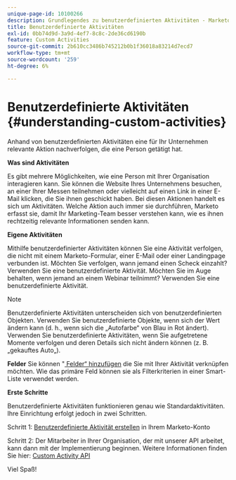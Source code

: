 ```yaml
---
unique-page-id: 10100266
description: Grundlegendes zu benutzerdefinierten Aktivitäten - Marketo-Dokumente - Produktdokumentation
title: Benutzerdefinierte Aktivitäten
exl-id: 0bb74d9d-3a9d-4ef7-8c8c-2de36cd6190b
feature: Custom Activities
source-git-commit: 2b610cc3486b745212b0b1f36018a83214d7ecd7
workflow-type: tm+mt
source-wordcount: '259'
ht-degree: 6%

---
```


# Benutzerdefinierte Aktivitäten {#understanding-custom-activities}

Anhand von benutzerdefinierten Aktivitäten eine für Ihr Unternehmen relevante Aktion nachverfolgen, die eine Person getätigt hat.

**Was sind Aktivitäten**

Es gibt mehrere Möglichkeiten, wie eine Person mit Ihrer Organisation interagieren kann. Sie können die Website Ihres Unternehmens besuchen, an einer Ihrer Messen teilnehmen oder vielleicht auf einen Link in einer E-Mail klicken, die Sie ihnen geschickt haben. Bei diesen Aktionen handelt es sich um Aktivitäten. Welche Aktion auch immer sie durchführen, Marketo erfasst sie, damit Ihr Marketing-Team besser verstehen kann, wie es ihnen rechtzeitig relevante Informationen senden kann.

**Eigene Aktivitäten**

Mithilfe benutzerdefinierter Aktivitäten können Sie eine Aktivität verfolgen, die nicht mit einem Marketo-Formular, einer E-Mail oder einer Landingpage verbunden ist. Möchten Sie verfolgen, wann jemand einen Scheck einzahlt? Verwenden Sie eine benutzerdefinierte Aktivität. Möchten Sie im Auge behalten, wenn jemand an einem Webinar teilnimmt? Verwenden Sie eine benutzerdefinierte Aktivität.

>[!NOTE]
>
>Benutzerdefinierte Aktivitäten unterscheiden sich von benutzerdefinierten Objekten. Verwenden Sie benutzerdefinierte Objekte, wenn sich der Wert ändern kann (d. h., wenn sich die „Autofarbe“ von Blau in Rot ändert). Verwenden Sie benutzerdefinierte Aktivitäten, wenn Sie aufgetretene Momente verfolgen und deren Details sich nicht ändern können (z. B. „gekauftes Auto„).

**Felder** Sie können &quot;[ Felder“ hinzufügen](/help/marketo/product-docs/administration/marketo-custom-activities/add-edit-delete-marketo-custom-activity-fields.md) die Sie mit Ihrer Aktivität verknüpfen möchten. Wie das primäre Feld können sie als Filterkriterien in einer Smart-Liste verwendet werden.

**Erste Schritte**

Benutzerdefinierte Aktivitäten funktionieren genau wie Standardaktivitäten. Ihre Einrichtung erfolgt jedoch in zwei Schritten.

Schritt 1: [Benutzerdefinierte Aktivität erstellen](/help/marketo/product-docs/administration/marketo-custom-activities/create-a-custom-activity.md) in Ihrem Marketo-Konto

Schritt 2: Der Mitarbeiter in Ihrer Organisation, der mit unserer API arbeitet, kann dann mit der Implementierung beginnen. Weitere Informationen finden Sie hier: [Custom Activity API](https://developer.adobe.com/marketo-apis/api/mapi/#tag/Activities/operation/addCustomActivityUsingPOST)

Viel Spaß!
